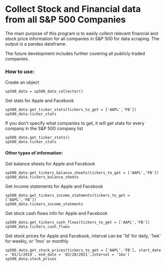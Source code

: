 # Collect Stock and Financial data from all S&P 500 Companies
The main purpose of this program is to easily collect relevant financial and stock price information for all companies in S&P 500 for data scraping. The output is a pandas dataframe.

The future development includes further covering all publicly traded companies.

### How to use:

Create an object
```
sp500_data = sp500_data_collector()
```

Get stats for Apple and Facebook
```
sp500_data.get_ticker_stats(tickers_to_get = ['AAPL','FB'])
sp500_data.ticker_stats
```

If you don't specify what companies to get, it will get stats for every company in the S&P 500 company list
```
sp500_data.get_ticker_stats()
sp500_data.ticker_stats
```

#### Other types of information:

Get balance sheets for Apple and Facebook
```
sp500_data.get_tickers_balance_sheets(tickers_to_get = ['AAPL','FB'])
sp500_data.tickers_balance_sheets
```

Get income statements for Apple and Facebook
```
sp500_data.get_tickers_income_statments(tickers_to_get = ['AAPL','FB'])
sp500_data.tickers_income_statments
```

Get stock cash flows info for Apple and Facebook
```
sp500_data.get_tickers_cash_flows(tickers_to_get = ['AAPL','FB'])
sp500_data.tickers_cash_flows
```

Get stock prices for Apple and Facebook, interval can be '1d' for daily, '1wk' for weekly, or '1mo' or monthly
```
sp500_data.get_stock_prices(tickers_to_get = ['AAPL','FB'], start_date = '01/1/2019', end_date = '02/28/2021',interval = '1mo')
sp500_data.stock_prices

```
